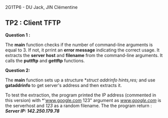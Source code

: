 2G1TP6 - DU Jack, JIN Clémentine

## TP2 : Client TFTP

**Question 1 :** 

The **main** function checks if the number of command-line arguments is equal to 3. 
 If not, it prrint an **error message** indicating the correct usage. 
 It extracts the **server host** and **filename** from the command-line arguments. 
 It calls the **puttftp** and **gettftp** functions. 
 
 
 **Question 2:** 
 
 The **main** function sets up a structure **struct addrinfo hints,*res;** and use **gataddrinfo** to get server's address and then extracts it. 
 
 To test the extraction, the program printed the IP address (commented in this version) with *'www.google.com 123" argument as *www.google.com* is the serverhost and *123* as a random filename. The the program return : ***Server IP: 142.250.179.78*** 
 

 
